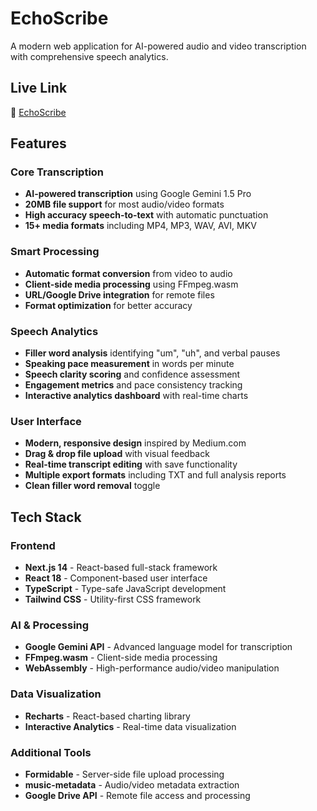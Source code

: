 # EchoScribe

A modern web application for AI-powered audio and video transcription with comprehensive speech analytics.

##  Live Link  
🔗 [EchoScribe](https://echoscribe-jrje.onrender.com)

## Features

### Core Transcription
- **AI-powered transcription** using Google Gemini 1.5 Pro
- **20MB file support** for most audio/video formats
- **High accuracy speech-to-text** with automatic punctuation
- **15+ media formats** including MP4, MP3, WAV, AVI, MKV

### Smart Processing
- **Automatic format conversion** from video to audio
- **Client-side media processing** using FFmpeg.wasm
- **URL/Google Drive integration** for remote files
- **Format optimization** for better accuracy

### Speech Analytics
- **Filler word analysis** identifying "um", "uh", and verbal pauses
- **Speaking pace measurement** in words per minute
- **Speech clarity scoring** and confidence assessment
- **Engagement metrics** and pace consistency tracking
- **Interactive analytics dashboard** with real-time charts

### User Interface
- **Modern, responsive design** inspired by Medium.com
- **Drag & drop file upload** with visual feedback
- **Real-time transcript editing** with save functionality
- **Multiple export formats** including TXT and full analysis reports
- **Clean filler word removal** toggle

## Tech Stack

### Frontend
- **Next.js 14** - React-based full-stack framework
- **React 18** - Component-based user interface
- **TypeScript** - Type-safe JavaScript development
- **Tailwind CSS** - Utility-first CSS framework

### AI & Processing
- **Google Gemini API** - Advanced language model for transcription
- **FFmpeg.wasm** - Client-side media processing
- **WebAssembly** - High-performance audio/video manipulation

### Data Visualization
- **Recharts** - React-based charting library
- **Interactive Analytics** - Real-time data visualization

### Additional Tools
- **Formidable** - Server-side file upload processing
- **music-metadata** - Audio/video metadata extraction
- **Google Drive API** - Remote file access and processing
